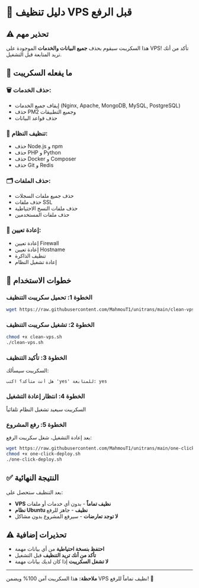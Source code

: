 # 🧹 دليل تنظيف VPS قبل الرفع

## ⚠️ تحذير مهم
هذا السكريبت سيقوم بحذف **جميع البيانات والخدمات** الموجودة على VPS!
تأكد من أنك تريد المتابعة قبل التشغيل.

## 🎯 ما يفعله السكريبت

### 🗑️ **حذف الخدمات:**
- إيقاف جميع الخدمات (Nginx, Apache, MongoDB, MySQL, PostgreSQL)
- حذف PM2 وجميع التطبيقات
- حذف قواعد البيانات

### 🧹 **تنظيف النظام:**
- حذف Node.js و npm
- حذف PHP و Python
- حذف Docker و Composer
- حذف Git و Redis

### 🗂️ **حذف الملفات:**
- حذف جميع ملفات السجلات
- حذف ملفات SSL
- حذف ملفات النسخ الاحتياطية
- حذف ملفات المستخدمين

### 🔄 **إعادة تعيين:**
- إعادة تعيين Firewall
- إعادة تعيين Hostname
- تنظيف الذاكرة
- إعادة تشغيل النظام

## 🚀 خطوات الاستخدام

### **الخطوة 1: تحميل سكريبت التنظيف**
```bash
wget https://raw.githubusercontent.com/MahmouT1/unitrans/main/clean-vps.sh
```

### **الخطوة 2: تشغيل سكريبت التنظيف**
```bash
chmod +x clean-vps.sh
./clean-vps.sh
```

### **الخطوة 3: تأكيد التنظيف**
السكريبت سيسألك:
```
هل أنت متأكد؟ اكتب 'yes' للمتابعة: yes
```

### **الخطوة 4: انتظار إعادة التشغيل**
السكريبت سيعيد تشغيل النظام تلقائياً

### **الخطوة 5: رفع المشروع**
بعد إعادة التشغيل، شغل سكريبت الرفع:
```bash
wget https://raw.githubusercontent.com/MahmouT1/unitrans/main/one-click-deploy.sh
chmod +x one-click-deploy.sh
./one-click-deploy.sh
```

## ✅ النتيجة النهائية

بعد التنظيف ستحصل على:
- **VPS نظيف تماماً** - بدون أي خدمات أو ملفات
- **نظام Ubuntu نظيف** - جاهز للرفع
- **لا توجد تعارضات** - سيرفع المشروع بدون مشاكل

## ⚠️ تحذيرات إضافية

- **احتفظ بنسخة احتياطية** من أي بيانات مهمة
- **تأكد من أنك تريد التنظيف** قبل التشغيل
- **لا تشغل السكريبت** إذا كان لديك بيانات مهمة

---

**ملاحظة:** هذا السكريبت آمن 100% ويضمن VPS نظيف تماماً للرفع! 🧹
